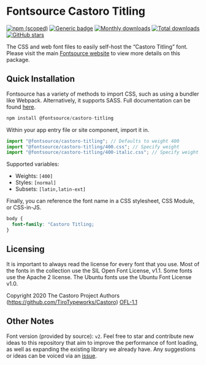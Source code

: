 # Fontsource Castoro Titling

[![npm (scoped)](https://img.shields.io/npm/v/@fontsource/castoro-titling?color=brightgreen)](https://www.npmjs.com/package/@fontsource/castoro-titling) [![Generic badge](https://img.shields.io/badge/fontsource-passing-brightgreen)](https://github.com/fontsource/fontsource) [![Monthly downloads](https://badgen.net/npm/dm/@fontsource/castoro-titling)](https://github.com/fontsource/fontsource) [![Total downloads](https://badgen.net/npm/dt/@fontsource/castoro-titling)](https://github.com/fontsource/fontsource) [![GitHub stars](https://img.shields.io/github/stars/fontsource/fontsource.svg?style=social&label=Star)](https://github.com/fontsource/fontsource/stargazers)

The CSS and web font files to easily self-host the “Castoro Titling” font. Please visit the main [Fontsource website](https://fontsource.org/fonts/castoro-titling) to view more details on this package.

## Quick Installation

Fontsource has a variety of methods to import CSS, such as using a bundler like Webpack. Alternatively, it supports SASS. Full documentation can be found [here](https://fontsource.org/docs/introduction).

```javascript
npm install @fontsource/castoro-titling
```

Within your app entry file or site component, import it in.

```javascript
import "@fontsource/castoro-titling"; // Defaults to weight 400
import "@fontsource/castoro-titling/400.css"; // Specify weight
import "@fontsource/castoro-titling/400-italic.css"; // Specify weight and style

```

Supported variables:
- Weights: `[400]`
- Styles: `[normal]`
- Subsets: `[latin,latin-ext]`

Finally, you can reference the font name in a CSS stylesheet, CSS Module, or CSS-in-JS.

```css
body {
  font-family: "Castoro Titling;
}
```

## Licensing
It is important to always read the license for every font that you use.
Most of the fonts in the collection use the SIL Open Font License, v1.1. Some fonts use the Apache 2 license. The Ubuntu fonts use the Ubuntu Font License v1.0.

Copyright 2020 The Castoro Project Authors (https://github.com/TiroTypeworks/Castoro)
[OFL-1.1](http://scripts.sil.org/OFL)

## Other Notes
Font version (provided by source): `v2`.
Feel free to star and contribute new ideas to this repository that aim to improve the performance of font loading, as well as expanding the existing library we already have. Any suggestions or ideas can be voiced via an [issue](https://github.com/fontsource/fontsource/issues).